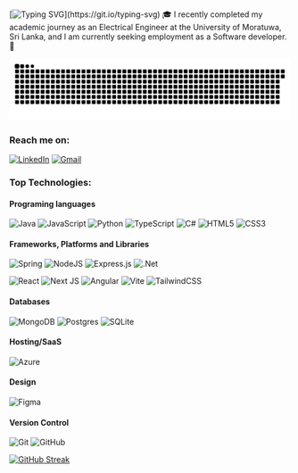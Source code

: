 [![Typing SVG](https://readme-typing-svg.demolab.com?font=Roboto+Condensed&weight=900&size=60&duration=3500&pause=2000&color=33FF41&background=0F0F0F00&width=3000&height=100&lines=I'm+Chamath+Induwara%2C+and+I'm+passionately+dedicated+to+Software+development.)](https://git.io/typing-svg)
🎓 I recently completed my academic journey as an Electrical Engineer at the University of Moratuwa, Sri Lanka, and I am currently seeking employment as a Software developer. 🚀

![github-contribution-grid-snake](github-user-contribution.svg)

### Reach me on:

[![LinkedIn](https://img.shields.io/badge/-LinkedIn-090909?style=for-the-badge&logo=linkedin&logoColor=007BB6)](https://www.linkedin.com/in/chamath-induwara/)
[![Gmail](https://img.shields.io/badge/Gmail-D14836?style=for-the-badge&logo=gmail&logoColor=white)](mailto:csschamathinduwara@gmail.com)

### Top Technologies:
#### Programing languages
![Java](https://img.shields.io/badge/java-%23ED8B00.svg?style=for-the-badge&logo=openjdk&logoColor=white)
![JavaScript](https://img.shields.io/badge/javascript-%23323330.svg?style=for-the-badge&logo=javascript&logoColor=%23F7DF1E)
![Python](https://img.shields.io/badge/python-3670A0?style=for-the-badge&logo=python&logoColor=ffdd54)
![TypeScript](https://img.shields.io/badge/typescript-%23007ACC.svg?style=for-the-badge&logo=typescript&logoColor=white)
![C#](https://img.shields.io/badge/c%23-%23239120.svg?style=for-the-badge&logo=c-sharp&logoColor=white)
![HTML5](https://img.shields.io/badge/html5-%23E34F26.svg?style=for-the-badge&logo=html5&logoColor=white)
![CSS3](https://img.shields.io/badge/css3-%231572B6.svg?style=for-the-badge&logo=css3&logoColor=white)

#### Frameworks, Platforms and Libraries
![Spring](https://img.shields.io/badge/spring-%236DB33F.svg?style=for-the-badge&logo=spring&logoColor=white)
![NodeJS](https://img.shields.io/badge/node.js-6DA55F?style=for-the-badge&logo=node.js&logoColor=white)
![Express.js](https://img.shields.io/badge/express.js-%23404d59.svg?style=for-the-badge&logo=express&logoColor=%2361DAFB)
![.Net](https://img.shields.io/badge/.NET-5C2D91?style=for-the-badge&logo=.net&logoColor=white)

![React](https://img.shields.io/badge/react-%2320232a.svg?style=for-the-badge&logo=react&logoColor=%2361DAFB)
![Next JS](https://img.shields.io/badge/Next-black?style=for-the-badge&logo=next.js&logoColor=white)
![Angular](https://img.shields.io/badge/angular-%23DD0031.svg?style=for-the-badge&logo=angular&logoColor=white)
![Vite](https://img.shields.io/badge/vite-%23646CFF.svg?style=for-the-badge&logo=vite&logoColor=white)
![TailwindCSS](https://img.shields.io/badge/tailwindcss-%2338B2AC.svg?style=for-the-badge&logo=tailwind-css&logoColor=white)

#### Databases
![MongoDB](https://img.shields.io/badge/MongoDB-%234ea94b.svg?style=for-the-badge&logo=mongodb&logoColor=white)
![Postgres](https://img.shields.io/badge/postgres-%23316192.svg?style=for-the-badge&logo=postgresql&logoColor=white)
![SQLite](https://img.shields.io/badge/sqlite-%2307405e.svg?style=for-the-badge&logo=sqlite&logoColor=white)

#### Hosting/SaaS
![Azure](https://img.shields.io/badge/azure-%230072C6.svg?style=for-the-badge&logo=microsoftazure&logoColor=white)

#### Design
![Figma](https://img.shields.io/badge/figma-%23F24E1E.svg?style=for-the-badge&logo=figma&logoColor=white)

#### Version Control
![Git](https://img.shields.io/badge/git-%23F05033.svg?style=for-the-badge&logo=git&logoColor=white)
![GitHub](https://img.shields.io/badge/github-%23121011.svg?style=for-the-badge&logo=github&logoColor=white)

[![GitHub Streak](https://streak-stats.demolab.com?user=chamathinduwara&theme=highcontrast)](https://git.io/streak-stats)

